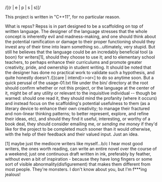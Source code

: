 /[(r | e | p | s | s)]/

This project is written in "C++11", for no particular reason.

What is repss?
  Repss is in part designed to be a scaffolding on top of written language. The designer of the language stresses
  that the whole concept is inherently evil and madness-making, and one should think about the potential ramification
  or damage to their proper functioning should they invest any of their time into learn something so...ultimately, very stupid.
  But still he believes that the language could be an incredably beneficial tool (a boon) for writers[1], should they choose to use it;
  and to elementary school teachers, to perhaps enhance their curriculums and promote greater creativity, pride, and ownership
  in student writing. It should be noted that the designer has done no practical work to validate such a hypothesis, and quite
  honestly doesn't /[(care | intend)>>or<] to do so anytime soon. But a quick perusal of the usage-01.txt file under the bin/ directory at
  the root should confirm whether or not this project, or the language at the center of it, might be of any utility or relevant
  to the inquisitive individual -- though be warned: should one read it, they should mind the profanity (where it occurs)
  and instead focus on the scaffolding's potential usefulness to them (as a literary device to enhance their own creativity;
  to manage their fractured and non-linear thinking patterns; to better represent, explore, and refine their ideas, etc), and
  should they find it useful, interesting, or worthy of a book deal, they should consider emailing me, or *sending me money* if they'd 
  like for the project to be completed much sooner than it would otherwise, with the help of their feedback and their valued input. Just an idea.



[1] maybe just the mediocre writers like myself...b/c I hear most good writers, the ones worth reading, can write an entire
   novel over the course of a weekend; just one continuous draft written in ink, preferably by feather, without even a bit
   of inspiration - because they have long fingers or some sort of visible abnormality(disfigurement) that makes them different
   from most people. They're monsters. I don't know about you, but I'm f***ing jealous!




